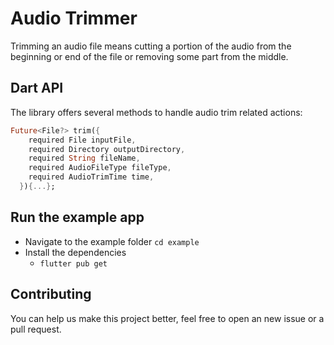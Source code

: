 # Audio Trimmer

Trimming an audio file means cutting a portion of the audio from the beginning or end of the file or removing some part from the middle.

## Dart API

The library offers several methods to handle audio trim related actions:

```dart
Future<File?> trim({
    required File inputFile,
    required Directory outputDirectory,
    required String fileName,
    required AudioFileType fileType,
    required AudioTrimTime time,
  }){...};
```

## Run the example app

- Navigate to the example folder `cd example`
- Install the dependencies
  - `flutter pub get`

## Contributing

You can help us make this project better, feel free to open an new issue or a pull request.
